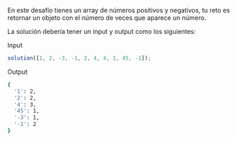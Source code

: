 En este desafío tienes un array de números positivos y negativos, tu reto es retornar un objeto con el número de veces que aparece un número.

La solución debería tener un input y output como los siguientes:

Input

```js
solution([1, 2, -3, -1, 2, 4, 4, 1, 45, -1]);
```

Output

```sh
{
  '1': 2,
  '2': 2,
  '4': 3,
  '45': 1,
  '-3': 1,
  '-1': 2
}
```
